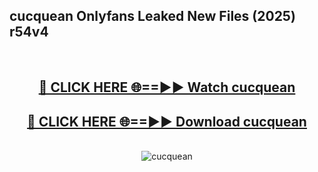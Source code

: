 <h2>cucquean Onlyfans Leaked New Files (2025) r54v4</h2>
<br>
<div align="center">
<h2><a href="https://mediafiles.top/cucquean&ref=git" rel="nofollow">🔴 CLICK HERE 🌐==►► Watch cucquean</a></h2>
<h2><a href="https://mediafiles.top/cucquean&ref=git" rel="nofollow">🔴 CLICK HERE 🌐==►► Download cucquean</a></h2>
<br>
<a href="https://mediafiles.top/cucquean&ref=git" rel="nofollow" data-target="animated-image.originalLink"><img src="https://i.ibb.co.com/xMMVF88/686577567.gif" alt="cucquean" style="max-width: 100%; display: inline-block;" data-target="animated-image.originalImage"></a>
</div>
<br>
<br>
